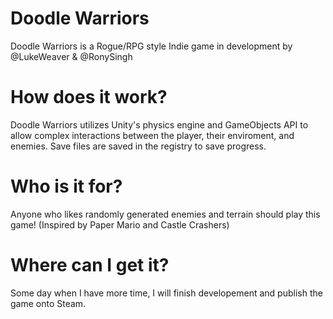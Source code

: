 # Doodle Warriors
Doodle Warriors is a Rogue/RPG style Indie game in development by @LukeWeaver & @RonySingh

# How does it work?
Doodle Warriors utilizes Unity's physics engine and GameObjects API to allow complex interactions between the player, their enviroment, and enemies. Save files are saved in the registry to save progress.

# Who is it for?
Anyone who likes randomly generated enemies and terrain should play this game! (Inspired by Paper Mario and Castle Crashers)

# Where can I get it?
Some day when I have more time, I will finish developement and publish the game onto Steam.
